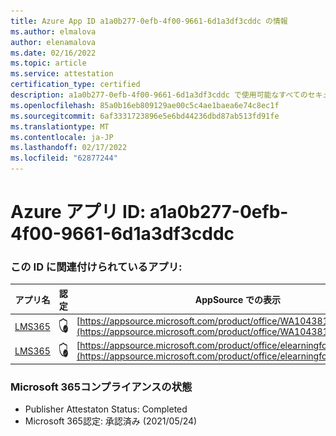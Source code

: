 ```yaml
---
title: Azure App ID a1a0b277-0efb-4f00-9661-6d1a3df3cddc の情報
ms.author: elmalova
author: elenamalova
ms.date: 02/16/2022
ms.topic: article
ms.service: attestation
certification_type: certified
description: a1a0b277-0efb-4f00-9661-6d1a3df3cddc で使用可能なすべてのセキュリティおよびコンプライアンス情報。
ms.openlocfilehash: 85a0b16eb809129ae00c5c4ae1baea6e74c8ec1f
ms.sourcegitcommit: 6af3331723896e5e6bd44236dbd87ab513fd91fe
ms.translationtype: MT
ms.contentlocale: ja-JP
ms.lasthandoff: 02/17/2022
ms.locfileid: "62877244"
---
```

# <a name="azure-app-id-a1a0b277-0efb-4f00-9661-6d1a3df3cddc"></a>Azure アプリ ID: a1a0b277-0efb-4f00-9661-6d1a3df3cddc


### <a name="apps-associated-with-this-id"></a>この ID に関連付けられているアプリ:
| **アプリ名** | **認定** | **AppSource での表示** |
|--------------|---------------|-----------------------|
| [LMS365](https://docs.microsoft.com/microsoft-365-app-certification/forward/WA104381467) | <img alt="Certified application badge" src="../media/certified-badge.png" height="25" width="25" /> | [https://appsource.microsoft.com/product/office/WA104381467](https://appsource.microsoft.com/product/office/WA104381467) |
| [LMS365](https://docs.microsoft.com/microsoft-365-app-certification/forward/elearningforce.lms365_spfx) | <img alt="Certified application badge" src="../media/certified-badge.png" height="25" width="25" /> | [https://appsource.microsoft.com/product/office/elearningforce.lms365_spfx](https://appsource.microsoft.com/product/office/elearningforce.lms365_spfx) |

### <a name="microsoft-365-app-compliance-status"></a>Microsoft 365コンプライアンスの状態
- Publisher Attestaton Status: Completed
- Microsoft 365認定: 承認済み (2021/05/24)
